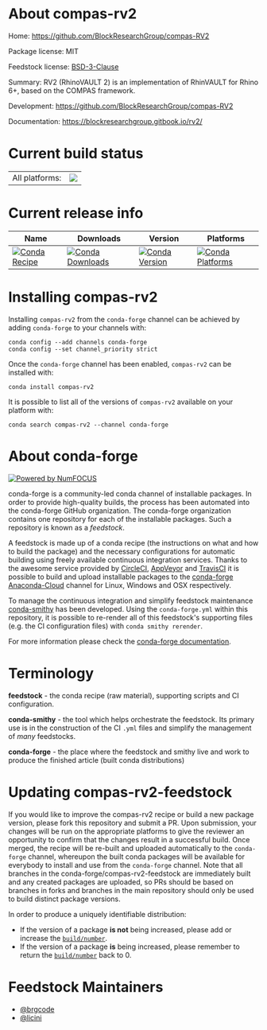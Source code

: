 About compas-rv2
================

Home: https://github.com/BlockResearchGroup/compas-RV2

Package license: MIT

Feedstock license: [BSD-3-Clause](https://github.com/conda-forge/compas-rv2-feedstock/blob/master/LICENSE.txt)

Summary: RV2 (RhinoVAULT 2) is an implementation of RhinVAULT for Rhino 6+, based on the COMPAS framework.

Development: https://github.com/BlockResearchGroup/compas-RV2

Documentation: https://blockresearchgroup.gitbook.io/rv2/

Current build status
====================


<table><tr><td>All platforms:</td>
    <td>
      <a href="https://dev.azure.com/conda-forge/feedstock-builds/_build/latest?definitionId=15532&branchName=master">
        <img src="https://dev.azure.com/conda-forge/feedstock-builds/_apis/build/status/compas-rv2-feedstock?branchName=master">
      </a>
    </td>
  </tr>
</table>

Current release info
====================

| Name | Downloads | Version | Platforms |
| --- | --- | --- | --- |
| [![Conda Recipe](https://img.shields.io/badge/recipe-compas--rv2-green.svg)](https://anaconda.org/conda-forge/compas-rv2) | [![Conda Downloads](https://img.shields.io/conda/dn/conda-forge/compas-rv2.svg)](https://anaconda.org/conda-forge/compas-rv2) | [![Conda Version](https://img.shields.io/conda/vn/conda-forge/compas-rv2.svg)](https://anaconda.org/conda-forge/compas-rv2) | [![Conda Platforms](https://img.shields.io/conda/pn/conda-forge/compas-rv2.svg)](https://anaconda.org/conda-forge/compas-rv2) |

Installing compas-rv2
=====================

Installing `compas-rv2` from the `conda-forge` channel can be achieved by adding `conda-forge` to your channels with:

```
conda config --add channels conda-forge
conda config --set channel_priority strict
```

Once the `conda-forge` channel has been enabled, `compas-rv2` can be installed with:

```
conda install compas-rv2
```

It is possible to list all of the versions of `compas-rv2` available on your platform with:

```
conda search compas-rv2 --channel conda-forge
```


About conda-forge
=================

[![Powered by
NumFOCUS](https://img.shields.io/badge/powered%20by-NumFOCUS-orange.svg?style=flat&colorA=E1523D&colorB=007D8A)](https://numfocus.org)

conda-forge is a community-led conda channel of installable packages.
In order to provide high-quality builds, the process has been automated into the
conda-forge GitHub organization. The conda-forge organization contains one repository
for each of the installable packages. Such a repository is known as a *feedstock*.

A feedstock is made up of a conda recipe (the instructions on what and how to build
the package) and the necessary configurations for automatic building using freely
available continuous integration services. Thanks to the awesome service provided by
[CircleCI](https://circleci.com/), [AppVeyor](https://www.appveyor.com/)
and [TravisCI](https://travis-ci.com/) it is possible to build and upload installable
packages to the [conda-forge](https://anaconda.org/conda-forge)
[Anaconda-Cloud](https://anaconda.org/) channel for Linux, Windows and OSX respectively.

To manage the continuous integration and simplify feedstock maintenance
[conda-smithy](https://github.com/conda-forge/conda-smithy) has been developed.
Using the ``conda-forge.yml`` within this repository, it is possible to re-render all of
this feedstock's supporting files (e.g. the CI configuration files) with ``conda smithy rerender``.

For more information please check the [conda-forge documentation](https://conda-forge.org/docs/).

Terminology
===========

**feedstock** - the conda recipe (raw material), supporting scripts and CI configuration.

**conda-smithy** - the tool which helps orchestrate the feedstock.
                   Its primary use is in the construction of the CI ``.yml`` files
                   and simplify the management of *many* feedstocks.

**conda-forge** - the place where the feedstock and smithy live and work to
                  produce the finished article (built conda distributions)


Updating compas-rv2-feedstock
=============================

If you would like to improve the compas-rv2 recipe or build a new
package version, please fork this repository and submit a PR. Upon submission,
your changes will be run on the appropriate platforms to give the reviewer an
opportunity to confirm that the changes result in a successful build. Once
merged, the recipe will be re-built and uploaded automatically to the
`conda-forge` channel, whereupon the built conda packages will be available for
everybody to install and use from the `conda-forge` channel.
Note that all branches in the conda-forge/compas-rv2-feedstock are
immediately built and any created packages are uploaded, so PRs should be based
on branches in forks and branches in the main repository should only be used to
build distinct package versions.

In order to produce a uniquely identifiable distribution:
 * If the version of a package **is not** being increased, please add or increase
   the [``build/number``](https://docs.conda.io/projects/conda-build/en/latest/resources/define-metadata.html#build-number-and-string).
 * If the version of a package **is** being increased, please remember to return
   the [``build/number``](https://docs.conda.io/projects/conda-build/en/latest/resources/define-metadata.html#build-number-and-string)
   back to 0.

Feedstock Maintainers
=====================

* [@brgcode](https://github.com/brgcode/)
* [@licini](https://github.com/licini/)

